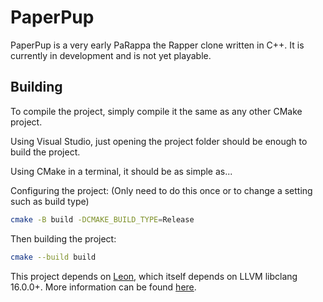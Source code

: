 # PaperPup
PaperPup is a very early PaRappa the Rapper clone written in C++. It is currently in development and is not yet playable.
 
## Building
To compile the project, simply compile it the same as any other CMake project.

Using Visual Studio, just opening the project folder should be enough to build the project.

Using CMake in a terminal, it should be as simple as...

Configuring the project: (Only need to do this once or to change a setting such as build type)
```bash
cmake -B build -DCMAKE_BUILD_TYPE=Release
```

Then building the project:
```bash
cmake --build build
```

This project depends on [Leon](https://github.com/cuckydev/Leon), which itself depends on LLVM libclang 16.0.0+. More information can be found [here](https://github.com/cuckydev/Leon/blob/main/README.md).

